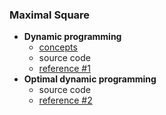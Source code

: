 ### Maximal Square

- **Dynamic programming**
    - [concepts](dynamic.md)
    - source code
    - [reference #1](https://www.youtube.com/watch?v=RElcqtFYTm0) 
- **Optimal dynamic programming** 
    - source code 
    - [reference #2](https://www.youtube.com/watch?v=-FgseNO-6Gk) 
